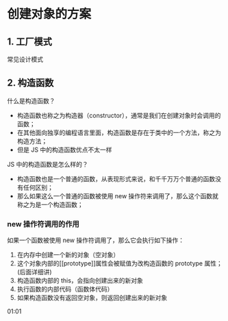 # 创建对象的方案

## 1. 工厂模式

常见设计模式

## 2. 构造函数

什么是构造函数？

- 构造函数也称之为构造器（constructor），通常是我们在创建对象时会调用的函数；
- 在其他面向独享的编程语言里面，构造函数是存在于类中的一个方法，称之为构造方法；
- 但是 JS 中的构造函数优点不太一样

JS 中的构造函数是怎么样的？

- 构造函数也是一个普通的函数，从表现形式来说，和千千万万个普通的函数没有任何区别；
- 那么如果这么一个普通的函数被使用 new 操作符来调用了，那么这个函数就称之为是一个构造函数；

### new 操作符调用的作用

如果一个函数被使用 new 操作符调用了，那么它会执行如下操作：

1. 在内存中创建一个新的对象（空对象）
2. 这个对象内部的[[prototype]]属性会被赋值为改构造函数的 prototype 属性；(后面详细讲)
3. 构造函数内部的 this，会指向创建出来的新对象
4. 执行函数的内部代码（函数体代码）
5. 如果构造函数没有返回空对象，则返回创建出来的新对象

01:01
